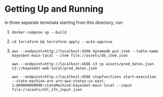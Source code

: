 # Getting Up and Running

In three separate terminals starting from this directory, run:

1. ```docker-compose up --build```

2. ```cd terraform && terraform apply --auto-approve```

3. ```aws --endpoint=http://localhost:4566 dynamodb put-item --table-name bayesbet-main-local --item file://assets/db_item.json```

    ```aws --endpoint=http://localhost:4566 s3 cp assets/pred_dates.json s3://bayesbet-web-local/pred_dates.json```

    ```aws --endpoint=http://localhost:4566 stepfunctions start-execution --state-machine-arn arn:aws:states:us-east-1:000000000000:stateMachine:bayesbet-main-local --input file://assets/nhl_sfn_input.json```